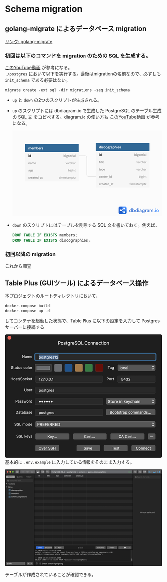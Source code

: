 # Schema migration
## golang-migrate によるデータベース migration
[リンク: golang-migrate](https://github.com/golang-migrate/migrate) 
### 初回は以下のコマンドを migration のための SQL を生成する。
[このYouTube動画](https://www.youtube.com/watch?v=0CYkrGIJkpw) が参考になる。  
`./postgres` において以下を実行する。最後はmigrationの名前なので、必ずしも`init_schema` である必要はない。
```
migrate create -ext sql -dir migrations -seq init_schema
```
- `up` と `down` の2つのスクリプトが生成される。  
- `up` のスクリプトには dbdiagram.io で生成した PostgreSQL のテーブル生成の [SQL 文](https://dbdiagram.io/d/5fdf053c9a6c525a03bbb94a) をコピペする。diagram.io の使い方も [このYouTube動画](https://www.youtube.com/watch?v=rx6CPDK_5mU) が参考になる。

  ![Diagram](../images/Hinatazaka.png?raw=true "Screenshot")

- `down` のスクリプトにはテーブルを削除する SQL 文を書いておく。例えば、
  ```sql
  DROP TABLE IF EXISTS members;
  DROP TABLE IF EXISTS discographies;
  ```

### 初回以降の migration
これから調査


## Table Plus (GUIツール) によるデータベース操作
本プロジェクトのルートディレクトリにおいて、
```
docker-compose build
docker-compose up -d
```
してコンテナを起動した状態で、Table Plus に以下の設定を入力して Postgres サーバーに接続する

  ![TablePlusSetting](../images/TablePlusSetting.png?raw=true "Screenshot")
基本的に `.env.example` に入力している情報をそのまま入力する。

  ![TablePlusImage](../images/TablePlusImage.png?raw=true "Screenshot")

  テーブルが作成されていることが確認できる。